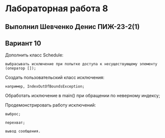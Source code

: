 # Лабораторная работа 8
## Выполнил Шевченко Денис ПИЖ-23-2(1)
## Вариант 10
Дополнить класс Schedule:

    выбрасывать исключение при попытке доступа к несуществующему элементу (оператор []);

Создать пользовательский класс исключения:

    например, IndexOutOfBoundsException;

Обработать исключение в main() при обращении по неверному индексу;

Продемонстрировать работу исключений:

    выброс;

    перехват;

    вывод сообщения.
